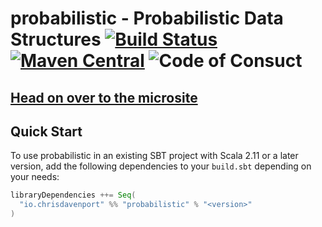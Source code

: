 # probabilistic - Probabilistic Data Structures [![Build Status](https://travis-ci.com/ChristopherDavenport/probabilistic.svg?branch=master)](https://travis-ci.com/ChristopherDavenport/probabilistic) [![Maven Central](https://maven-badges.herokuapp.com/maven-central/io.chrisdavenport/probabilistic_2.12/badge.svg)](https://maven-badges.herokuapp.com/maven-central/io.chrisdavenport/probabilistic_2.12) ![Code of Consuct](https://img.shields.io/badge/Code%20of%20Conduct-Scala-blue.svg)

## [Head on over to the microsite](https://ChristopherDavenport.github.io/probabilistic)

## Quick Start

To use probabilistic in an existing SBT project with Scala 2.11 or a later version, add the following dependencies to your
`build.sbt` depending on your needs:

```scala
libraryDependencies ++= Seq(
  "io.chrisdavenport" %% "probabilistic" % "<version>"
)
```
